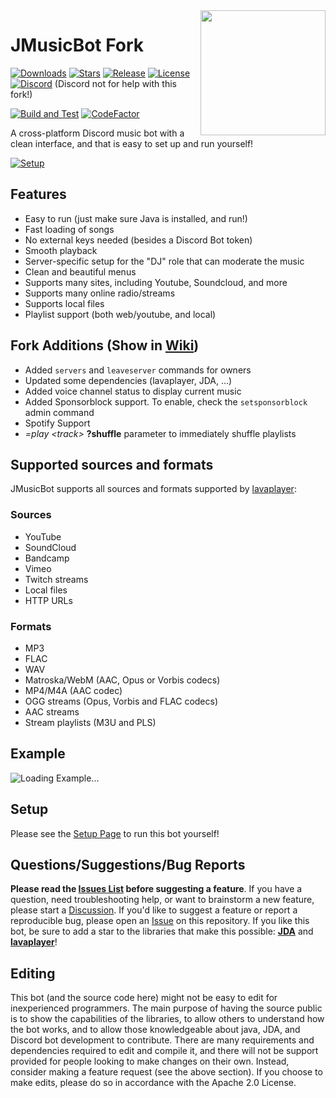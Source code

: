 <img align="right" src="https://i.imgur.com/zrE80HY.png" height="200" width="200">

# JMusicBot Fork

[![Downloads](https://img.shields.io/github/downloads/ErdbeerbaerLP/MusicBot/total.svg)](https://github.com/ErdbeerbaerLP/MusicBot/releases/latest)
[![Stars](https://img.shields.io/github/stars/ErdbeerbaerLP/MusicBot.svg)](https://github.com/ErdbeerbaerLP/MusicBot/stargazers)
[![Release](https://img.shields.io/github/release/ErdbeerbaerLP/MusicBot.svg)](https://github.com/jagrosh/ErdbeerbaerLP/releases/latest)
[![License](https://img.shields.io/github/license/ErdbeerbaerLP/MusicBot.svg)](https://github.com/jagrosh/ErdbeerbaerLP/blob/master/LICENSE)
[![Discord](https://discordapp.com/api/guilds/147698382092238848/widget.png)](https://discord.gg/0p9LSGoRLu6Pet0k) (Discord not for help with this fork!)<br>
<!--[![CircleCI](https://dl.circleci.com/status-badge/img/gh/jagrosh/MusicBot/tree/master.svg?style=svg)](https://dl.circleci.com/status-badge/redirect/gh/jagrosh/MusicBot/tree/master)-->
[![Build and Test](https://github.com/ErdbeerbaerLP/MusicBot/actions/workflows/maven-publish.yml/badge.svg)](https://github.com/ErdbeerbaerLP/MusicBot/actions/workflows/maven-publish.yml)
[![CodeFactor](https://www.codefactor.io/repository/github/ErdbeerbaerLP/musicbot/badge)](https://www.codefactor.io/repository/github/ErdbeerbaerLP/musicbot)

A cross-platform Discord music bot with a clean interface, and that is easy to set up and run yourself!

[![Setup](http://i.imgur.com/VvXYp5j.png)](https://jmusicbot.com/setup)

## Features
  * Easy to run (just make sure Java is installed, and run!)
  * Fast loading of songs
  * No external keys needed (besides a Discord Bot token)
  * Smooth playback
  * Server-specific setup for the "DJ" role that can moderate the music
  * Clean and beautiful menus
  * Supports many sites, including Youtube, Soundcloud, and more
  * Supports many online radio/streams
  * Supports local files
  * Playlist support (both web/youtube, and local)

## Fork Additions (Show in [Wiki](<https://wiki.erdbeerbaerlp.de/musicbot:root>))
  * Added `servers` and `leaveserver` commands for owners
  * Updated some dependencies (lavaplayer, JDA, ...)
  * Added voice channel status to display current music
  * Added Sponsorblock support. To enable, check the `setsponsorblock` admin command
  * Spotify Support
  * *=play \<track>* **?shuffle** parameter to immediately shuffle playlists

## Supported sources and formats
JMusicBot supports all sources and formats supported by [lavaplayer](https://github.com/sedmelluq/lavaplayer#supported-formats):
### Sources
  * YouTube
  * SoundCloud
  * Bandcamp
  * Vimeo
  * Twitch streams
  * Local files
  * HTTP URLs
### Formats
  * MP3
  * FLAC
  * WAV
  * Matroska/WebM (AAC, Opus or Vorbis codecs)
  * MP4/M4A (AAC codec)
  * OGG streams (Opus, Vorbis and FLAC codecs)
  * AAC streams
  * Stream playlists (M3U and PLS)

## Example
![Loading Example...](https://i.imgur.com/kVtTKvS.gif)

## Setup
Please see the [Setup Page](https://jmusicbot.com/setup) to run this bot yourself!

## Questions/Suggestions/Bug Reports
**Please read the [Issues List](https://github.com/jagrosh/MusicBot/issues) before suggesting a feature**. If you have a question, need troubleshooting help, or want to brainstorm a new feature, please start a [Discussion](https://github.com/jagrosh/MusicBot/discussions). If you'd like to suggest a feature or report a reproducible bug, please open an [Issue](https://github.com/jagrosh/MusicBot/issues) on this repository. If you like this bot, be sure to add a star to the libraries that make this possible: [**JDA**](https://github.com/DV8FromTheWorld/JDA) and [**lavaplayer**](https://github.com/sedmelluq/lavaplayer)!

## Editing
This bot (and the source code here) might not be easy to edit for inexperienced programmers. The main purpose of having the source public is to show the capabilities of the libraries, to allow others to understand how the bot works, and to allow those knowledgeable about java, JDA, and Discord bot development to contribute. There are many requirements and dependencies required to edit and compile it, and there will not be support provided for people looking to make changes on their own. Instead, consider making a feature request (see the above section). If you choose to make edits, please do so in accordance with the Apache 2.0 License.

